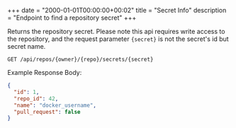 +++
date = "2000-01-01T00:00:00+00:02"
title = "Secret Info"
description = "Endpoint to find a repository secret"
+++

Returns the repository secret.
Please note this api requires write access to the repository,
and the request parameter `{secret}` is not the secret's id but secret name.

```
GET /api/repos/{owner}/{repo}/secrets/{secret}
```

Example Response Body:

```json {linenos=table}
{
  "id": 1,
  "repo_id": 42,
  "name": "docker_username",
  "pull_request": false
}
```
